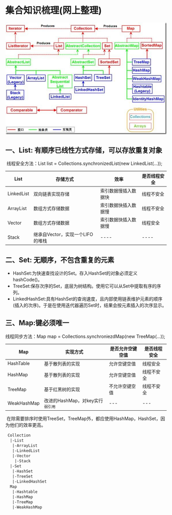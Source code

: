 
# 集合知识梳理(网上整理)

![image](https://github.com/WarframePrimer/mysmart4j/blob/master/img/Collection.jpg)

## 一、List: 有顺序已线性方式存储，可以存放重复对象
  线程安全方法：List list = Collections.synchronizedList(new LinkedList(...));  
  
  |List|存储方式|效率|是否线程安全|
  |---|---|---|---|
  |LinkedList|双向链表实现存储|索引数据慢插入数据快|线程不安全|
  |ArrayList|数组方式存储数据|索引数据快插入数据慢|线程不安全|
  |Vector|数组方式存储数据|索引数据快插入数据慢|线程安全|
  |Stack|继承自Vector，实现一个LIFO的堆栈|----|----|
  
## 二、Set: 无顺序，不包含重复的元素
- HashSet:为快速查找设计的Set。存入HashSet的对象必须定义hashCode()。
- TreeSet:保存次序的Set，底层为树结构。使用它可以从Set中提取有序的序列。
- LinkedHashSet:具有HashSet的查询速度，且内部使用链表维护元素的顺序(插入的次序)。于是在使用迭代器遍历Set时，结果会按元素插入的次序显示。

## 三、Map:键必须唯一
 线程同步方法：Map map = Collections.synchroniezdMap(new TreeMap(...));
 
 |Map|实现方式|是否允许空键空值|是否线程安全|
  |---|---|---|---|
  |HashTable|基于散列表的实现|允许空键空值|线程安全|
  |HashMap|基于散列表的实现|允许空键空值|线程不安全|
  |TreeMap|基于红黑树的实现|不允许空键空值|线程不安全|
  |WeakHashMap|改进的HashMap，对key实行`弱引用`|---|---|
  
  在除需要排序时使用TreeSet，TreeMap外，都应使用HashMap，HashSet，因为他们的效率更高。
  
```
 Collection
  |-List
   |-ArrayList
   |-LinkedList
   |-Vector
    |-Stack
  |-Set
   |-HashSet
   |-TreeSet
   |-LinkedHashSet
  Map
   |-Hashtable
   |-HashMap
   |-TreeMap
   |-WeakHashMap

```
  
 
  
  
